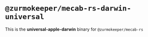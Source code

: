 # `@zurmokeeper/mecab-rs-darwin-universal`

This is the **universal-apple-darwin** binary for `@zurmokeeper/mecab-rs`
